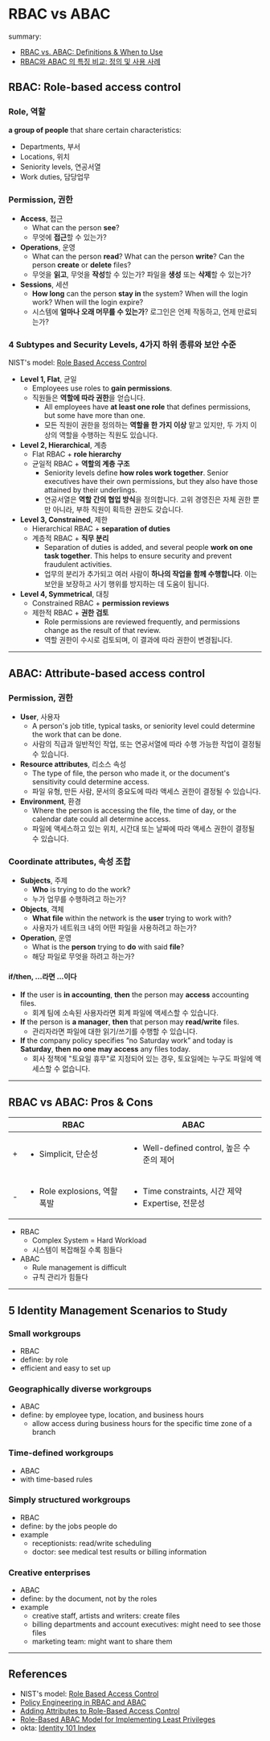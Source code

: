 # RBAC vs ABAC

summary:

- [RBAC vs. ABAC: Definitions & When to Use](https://www.okta.com/identity-101/role-based-access-control-vs-attribute-based-access-control/)
- [RBAC와 ABAC 의 특징 비교: 정의 및 사용 사례](https://www.okta.com/kr/identity-101/role-based-access-control-vs-attribute-based-access-control/)

## RBAC: Role-based access control

### Role, 역할

**a group of people** that share certain characteristics:

- Departments, 부서
- Locations, 위치
- Seniority levels, 연공서열
- Work duties, 담당업무

### Permission, 권한

- **Access**, 접근
  - What can the person **see**?
  - 무엇에 **접근**할 수 있는가?
- **Operations**, 운영
  - What can the person **read**? What can the person **write**? Can the person **create** or **delete** files?
  - 무엇을 **읽고**, 무엇을 **작성**할 수 있는가? 파일을 **생성** 또는 **삭제**할 수 있는가?
- **Sessions**, 세션
  - **How long** can the person **stay in** the system? When will the login work? When will the login expire?
  - 시스템에 **얼마나 오래 머무를 수 있는가**? 로그인은 언제 작동하고, 언제 만료되는가?

### 4 Subtypes and Security Levels, 4가지 하위 종류와 보안 수준

NIST's model: [Role Based Access Control](https://csrc.nist.gov/projects/role-based-access-control)

- **Level 1, Flat**, 균일
  - Employees use roles to **gain permissions**.
  - 직원들은 **역할에 따라 권한**을 얻습니다.
    - All employees have **at least one role** that defines permissions, but some have more than one.
    - 모든 직원이 권한을 정의하는 **역할을 한 가지 이상** 맡고 있지만, 두 가지 이상의 역할을 수행하는 직원도 있습니다.
- **Level 2, Hierarchical**, 계층
  - Flat RBAC + **role hierarchy**
  - 균일적 RBAC + **역할의 계층 구조**
    - Seniority levels define **how roles work together**. Senior executives have their own permissions, but they also have those attained by their underlings.
    - 연공서열은 **역할 간의 협업 방식**을 정의합니다. 고위 경영진은 자체 권한 뿐만 아니라, 부하 직원이 획득한 권한도 갖습니다.
- **Level 3, Constrained**, 제한
  - Hierarchical RBAC + **separation of duties**
  - 계층적 RBAC + **직무 분리**
    - Separation of duties is added, and several people **work on one task together**. This helps to ensure security and prevent fraudulent activities.
    - 업무의 분리가 추가되고 여러 사람이 **하나의 작업을 함께 수행합니다**. 이는 보안을 보장하고 사기 행위를 방지하는 데 도움이 됩니다.
- **Level 4, Symmetrical**, 대칭
  - Constrained RBAC + **permission reviews**
  - 제한적 RBAC + **권한 검토**
    - Role permissions are reviewed frequently, and permissions change as the result of that review.
    - 역할 권한이 수시로 검토되며, 이 결과에 따라 권한이 변경됩니다.

---

## ABAC: Attribute-based access control

### Permission, 권한

- **User**, 사용자
  - A person's job title, typical tasks, or seniority level could determine the work that can be done.
  - 사람의 직급과 일반적인 작업, 또는 연공서열에 따라 수행 가능한 작업이 결정될 수 있습니다.
- **Resource attributes**, 리소스 속성
  - The type of file, the person who made it, or the document's sensitivity could determine access.
  - 파일 유형, 만든 사람, 문서의 중요도에 따라 액세스 권한이 결정될 수 있습니다.
- **Environment**, 환경
  - Where the person is accessing the file, the time of day, or the calendar date could all determine access.
  - 파일에 액세스하고 있는 위치, 시간대 또는 날짜에 따라 액세스 권한이 결정될 수 있습니다.

### Coordinate attributes, 속성 조합

- **Subjects**, 주제
  - **Who** is trying to do the work?
  - 누가 업무를 수행하려고 하는가?
- **Objects**, 객체
  - **What file** within the network is the **user** trying to work with?
  - 사용자가 네트워크 내의 어떤 파일을 사용하려고 하는가?
- **Operation**, 운영
  - What is the **person** trying to **do** with said **file**?
  - 해당 파일로 무엇을 하려고 하는가?

#### if/then, ...라면 ...이다

- **If** the user is **in accounting**, **then** the person may **access** accounting files.
  - 회계 팀에 소속된 사용자라면 회계 파일에 액세스할 수 있습니다.
- **If** the person is **a manager**, **then** that person may **read/write** files.
  - 관리자라면 파일에 대한 읽기/쓰기를 수행할 수 있습니다.
- **If** the company policy specifies “no Saturday work” and today is **Saturday**, **then** **no one may access** any files today.
  - 회사 정책에 "토요일 휴무"로 지정되어 있는 경우, 토요일에는 누구도 파일에 액세스할 수 없습니다.

---

## RBAC vs ABAC: Pros & Cons

| | RBAC | ABAC |
|---|---|---|
| + | <ul><li>Simplicit, 단순성</li></ul> | <ul><li>Well-defined control, 높은 수준의 제어</li></ul> |
| - | <ul><li>Role explosions, 역할 폭발</li></ul> | <ul><li>Time constraints, 시간 제약</li><li>Expertise, 전문성</li></ul> |

- RBAC
  - Complex System = Hard Workload
  - 시스템이 복잡해질 수록 힘들다
- ABAC
  - Rule management is difficult
  - 규칙 관리가 힘들다

---

## 5 Identity Management Scenarios to Study

### Small workgroups

- RBAC
- define: by role
- efficient and easy to set up

### Geographically diverse workgroups

- ABAC
- define: by employee type, location, and business hours
  - allow access during business hours for the specific time zone of a branch

### Time-defined workgroups

- ABAC
- with time-based rules

### Simply structured workgroups

- RBAC
- define: by the jobs people do
- example
  - receptionists: read/write scheduling
  - doctor: see medical test results or billing information

### Creative enterprises

- ABAC
- define: by the document, not by the roles
- example
  - creative staff, artists and writers: create files
  - billing departments and account executives: might need to see those files
  - marketing team: might want to share them

---

## References

- NIST's model: [Role Based Access Control](https://csrc.nist.gov/projects/role-based-access-control)
- [Policy Engineering in RBAC and ABAC](https://link.springer.com/chapter/10.1007/978-3-030-04834-1_2)
- [Adding Attributes to Role-Based Access Control](https://www.researchgate.net/publication/260584013_Adding_Attributes_to_Role-Based_Access_Control)
- [Role-Based ABAC Model for Implementing Least Privileges](https://dl.acm.org/doi/abs/10.1145/3316615.3316667)
- okta: [Identity 101 Index](https://www.okta.com/identity-101/)
